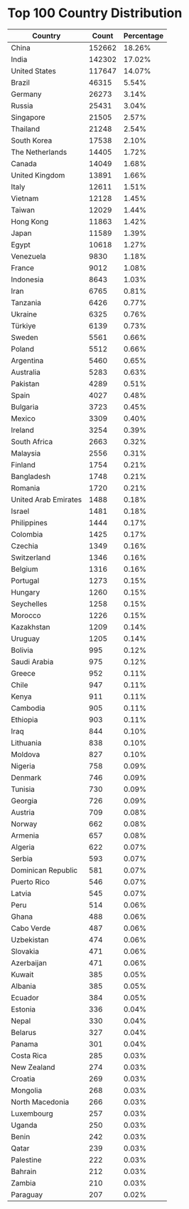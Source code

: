 # Top 100 Country Distribution
| Country | Count | Percentage |
|----|----|----|
| China | 152662 | 18.26% |
| India | 142302 | 17.02% |
| United States | 117647 | 14.07% |
| Brazil | 46315 | 5.54% |
| Germany | 26273 | 3.14% |
| Russia | 25431 | 3.04% |
| Singapore | 21505 | 2.57% |
| Thailand | 21248 | 2.54% |
| South Korea | 17538 | 2.10% |
| The Netherlands | 14405 | 1.72% |
| Canada | 14049 | 1.68% |
| United Kingdom | 13891 | 1.66% |
| Italy | 12611 | 1.51% |
| Vietnam | 12128 | 1.45% |
| Taiwan | 12029 | 1.44% |
| Hong Kong | 11863 | 1.42% |
| Japan | 11589 | 1.39% |
| Egypt | 10618 | 1.27% |
| Venezuela | 9830 | 1.18% |
| France | 9012 | 1.08% |
| Indonesia | 8643 | 1.03% |
| Iran | 6765 | 0.81% |
| Tanzania | 6426 | 0.77% |
| Ukraine | 6325 | 0.76% |
| Türkiye | 6139 | 0.73% |
| Sweden | 5561 | 0.66% |
| Poland | 5512 | 0.66% |
| Argentina | 5460 | 0.65% |
| Australia | 5283 | 0.63% |
| Pakistan | 4289 | 0.51% |
| Spain | 4027 | 0.48% |
| Bulgaria | 3723 | 0.45% |
| Mexico | 3309 | 0.40% |
| Ireland | 3254 | 0.39% |
| South Africa | 2663 | 0.32% |
| Malaysia | 2556 | 0.31% |
| Finland | 1754 | 0.21% |
| Bangladesh | 1748 | 0.21% |
| Romania | 1720 | 0.21% |
| United Arab Emirates | 1488 | 0.18% |
| Israel | 1481 | 0.18% |
| Philippines | 1444 | 0.17% |
| Colombia | 1425 | 0.17% |
| Czechia | 1349 | 0.16% |
| Switzerland | 1346 | 0.16% |
| Belgium | 1316 | 0.16% |
| Portugal | 1273 | 0.15% |
| Hungary | 1260 | 0.15% |
| Seychelles | 1258 | 0.15% |
| Morocco | 1226 | 0.15% |
| Kazakhstan | 1209 | 0.14% |
| Uruguay | 1205 | 0.14% |
| Bolivia | 995 | 0.12% |
| Saudi Arabia | 975 | 0.12% |
| Greece | 952 | 0.11% |
| Chile | 947 | 0.11% |
| Kenya | 911 | 0.11% |
| Cambodia | 905 | 0.11% |
| Ethiopia | 903 | 0.11% |
| Iraq | 844 | 0.10% |
| Lithuania | 838 | 0.10% |
| Moldova | 827 | 0.10% |
| Nigeria | 758 | 0.09% |
| Denmark | 746 | 0.09% |
| Tunisia | 730 | 0.09% |
| Georgia | 726 | 0.09% |
| Austria | 709 | 0.08% |
| Norway | 662 | 0.08% |
| Armenia | 657 | 0.08% |
| Algeria | 622 | 0.07% |
| Serbia | 593 | 0.07% |
| Dominican Republic | 581 | 0.07% |
| Puerto Rico | 546 | 0.07% |
| Latvia | 545 | 0.07% |
| Peru | 514 | 0.06% |
| Ghana | 488 | 0.06% |
| Cabo Verde | 487 | 0.06% |
| Uzbekistan | 474 | 0.06% |
| Slovakia | 471 | 0.06% |
| Azerbaijan | 471 | 0.06% |
| Kuwait | 385 | 0.05% |
| Albania | 385 | 0.05% |
| Ecuador | 384 | 0.05% |
| Estonia | 336 | 0.04% |
| Nepal | 330 | 0.04% |
| Belarus | 327 | 0.04% |
| Panama | 301 | 0.04% |
| Costa Rica | 285 | 0.03% |
| New Zealand | 274 | 0.03% |
| Croatia | 269 | 0.03% |
| Mongolia | 268 | 0.03% |
| North Macedonia | 266 | 0.03% |
| Luxembourg | 257 | 0.03% |
| Uganda | 250 | 0.03% |
| Benin | 242 | 0.03% |
| Qatar | 239 | 0.03% |
| Palestine | 222 | 0.03% |
| Bahrain | 212 | 0.03% |
| Zambia | 210 | 0.03% |
| Paraguay | 207 | 0.02% |
